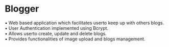 # Blogger
• Web based application which facilitates userto keep up with others blogs.</br>
• User Authentication implemented using Bcrypt.</br>
• Allows userto create, update and delete blogs.</br>
• Provides functionalities of image upload and blogs management.</br>
